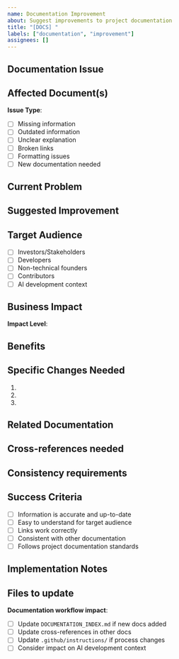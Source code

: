 ```yaml
---
name: Documentation Improvement
about: Suggest improvements to project documentation
title: "[DOCS] "
labels: ["documentation", "improvement"]
assignees: []
---
```


## Documentation Issue

<!-- What documentation needs improvement? -->

**Affected Document(s)**
-

**Issue Type**:

- [ ] Missing information
- [ ] Outdated information  
- [ ] Unclear explanation
- [ ] Broken links
- [ ] Formatting issues
- [ ] New documentation needed

## Current Problem

<!-- Describe what's wrong or missing -->

## Suggested Improvement

<!-- How should this be fixed or improved? -->

## Target Audience

<!-- Who would benefit from this improvement? -->
- [ ] Investors/Stakeholders
- [ ] Developers
- [ ] Non-technical founders
- [ ] Contributors
- [ ] AI development context

## Business Impact

<!-- How does better documentation help? -->

**Impact Level**: <!-- Low/Medium/High -->

**Benefits**
-

## Specific Changes Needed

<!-- Be specific about what should change -->

1.
2.
3.

## Related Documentation

<!-- Are there other docs that should be updated together? -->

**Cross-references needed**
-

**Consistency requirements**
-

## Success Criteria

<!-- How will we know this is fixed? -->

- [ ] Information is accurate and up-to-date
- [ ] Easy to understand for target audience
- [ ] Links work correctly
- [ ] Consistent with other documentation
- [ ] Follows project documentation standards

## Implementation Notes

**Files to update**
-

**Documentation workflow impact**:

- [ ] Update `DOCUMENTATION_INDEX.md` if new docs added
- [ ] Update cross-references in other docs
- [ ] Update `.github/instructions/` if process changes
- [ ] Consider impact on AI development context
